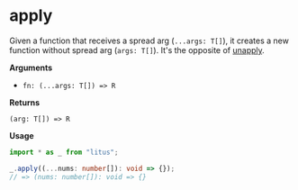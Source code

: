 # apply

Given a function that receives a spread arg (`...args: T[]`), it creates
a new function without spread arg (`args: T[]`).
It's the opposite of [unapply](https://github.com/estidlore/litus/blob/main/docs/function/unapply.md).

**Arguments**

- `fn: (...args: T[]) => R`

**Returns**

`(arg: T[]) => R`

**Usage**

```ts
import * as _ from "litus";

_.apply((...nums: number[]): void => {});
// => (nums: number[]): void => {}
```
